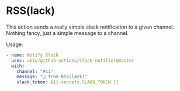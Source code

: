 # RSS(lack)

This action sends a really simple slack notification to a given channel. Nothing fancy, just a simple message to a channel.

Usage:

```yaml
- name: Notify Slack
  uses: ubio/github-actions/slack-notifier@master
  with:
    channel: "#ci"
    message: "👋 from RSS(lack)"
    slack_token: ${{ secrets.SLACK_TOKEN }}
```
